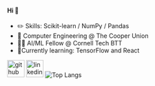 #### Hi 👾

- ✏️ Skills: Scikit-learn / NumPy / Pandas
- 🏫 Computer Engineering @ The Cooper Union
- 👩‍💻 AI/ML Fellow @ Cornell Tech BTT
- 🌱Currently learning: TensorFlow and React 

[<img src='https://cdn.jsdelivr.net/npm/simple-icons@3.0.1/icons/github.svg' alt='github' height='40'>](https://github.com/shioncm)  [<img src='https://cdn.jsdelivr.net/npm/simple-icons@3.0.1/icons/linkedin.svg' alt='linkedin' height='40'>](https://www.linkedin.com/in/shioncm/)
![Top Langs](https://github-readme-stats.vercel.app/api/top-langs/?username=shioncm&theme=tokyonight&hide_border=true)
